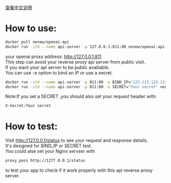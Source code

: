 [查看中文说明](https://github.com/nenew/openai-api/blob/main/README.md "查看中文说明")
# How to use:
```bash
docker pull nenew/openai-api
docker run -itd --name api-server -p 127.0.0.1:811:80 nenew/openai-api
```
your openai proxy address: http://127.0.0.1:811  
This step can avoid your reverse proxy api server from public visit.   
If you want your api server to be public availiable.  
You can use -e option to bind an IP or use a secret.  
```bash
docker run -itd --name api-server -p 811:80 -e BIND_IP="123.123.123.123" nenew/openai-api
docker run -itd --name api-server -p 811:80 -e SECRET="Your secret" nenew/openai-api
```
Note:If you set a SECRET ,you should also set your request header with:
```html
X-Secret:Your secret
```
# How to test:
Visit http://127.0.0.1/status to see your request and response details.  
It's designed for BIND_IP or SECRET test.  
You could alse set your Nginx servser with   
```html
proxy_pass http://1277.0.0.1/status

```
to test your app to check if it work properly with this api reverse proxy server.  